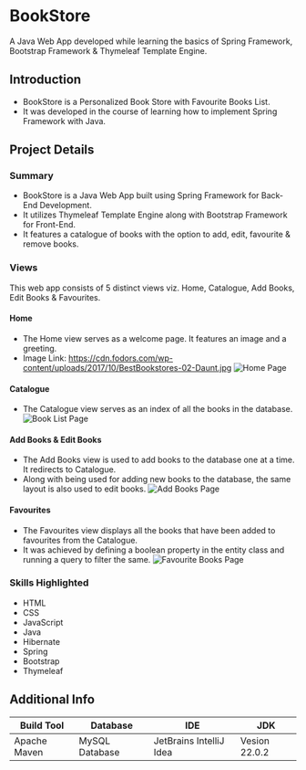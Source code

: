 # BookStore
A Java Web App developed while learning the basics of Spring Framework, Bootstrap Framework & Thymeleaf Template Engine.

## Introduction
- BookStore is a Personalized Book Store with Favourite Books List.
- It was developed in the course of learning how to implement Spring Framework with Java.

## Project Details

### Summary
- BookStore is a Java Web App built using Spring Framework for Back-End Development.
- It utilizes Thymeleaf Template Engine along with Bootstrap Framework for Front-End.
- It features a catalogue of books with the option to add, edit, favourite & remove books.

### Views
This web app consists of 5 distinct views viz. Home, Catalogue, Add Books, Edit Books & Favourites.

#### Home
- The Home view serves as a welcome page. It features an image and a greeting.
- Image Link: https://cdn.fodors.com/wp-content/uploads/2017/10/BestBookstores-02-Daunt.jpg
![Home Page](https://github.com/user-attachments/assets/4c6e84f6-2883-4cc4-b849-c30b6bb38314)

#### Catalogue
- The Catalogue view serves as an index of all the books in the database.
![Book List Page](https://github.com/user-attachments/assets/4093cf9c-b770-434d-8b89-1a87f8bbc87b)

#### Add Books & Edit Books
- The Add Books view is used to add books to the database one at a time. It redirects to Catalogue.
- Along with being used for adding new books to the database, the same layout is also used to edit books.
![Add Books Page](https://github.com/user-attachments/assets/9a281d99-6284-40d0-b0f7-13a4c99ea783)

#### Favourites
- The Favourites view displays all the books that have been added to favourites from the Catalogue.
- It was achieved by defining a boolean property in the entity class and running a query to filter the same.
![Favourite Books Page](https://github.com/user-attachments/assets/8286f581-e69f-45da-a320-4196d26d3c81)

### Skills Highlighted
- HTML
- CSS
- JavaScript
- Java
- Hibernate
- Spring
- Bootstrap
- Thymeleaf

## Additional Info
| Build Tool | Database | IDE | JDK |
| --- | --- | --- | --- |
| Apache Maven | MySQL Database | JetBrains IntelliJ Idea | Vesion 22.0.2 |

